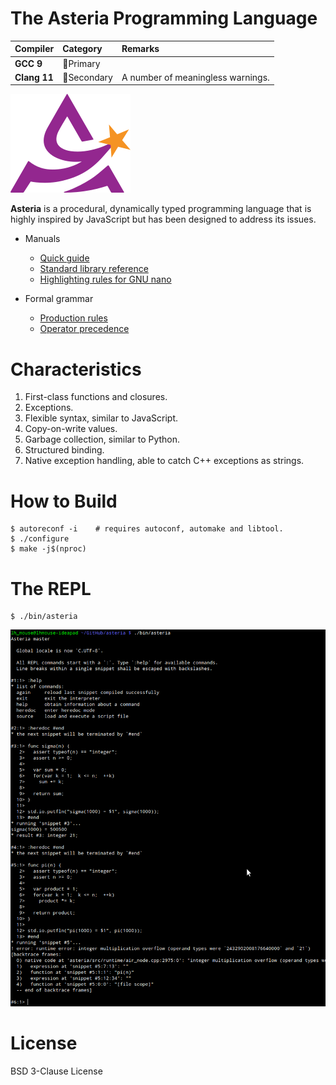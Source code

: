 # The Asteria Programming Language

|Compiler     |Category                   |Remarks          |
|:------------|:--------------------------|:----------------|
|**GCC 9**    |:1st_place_medal:Primary   |                 |
|**Clang 11** |:2nd_place_medal:Secondary |A number of meaningless warnings.  |

![asteria](asteria.png)

**Asteria** is a procedural, dynamically typed programming language that is highly inspired by JavaScript but has been designed to address its issues.

* Manuals
    * [Quick guide](doc/quick-guide.md)
    * [Standard library reference](doc/standard-library.md)
    * [Highlighting rules for GNU nano](doc/asteria.nanorc)

* Formal grammar
    * [Production rules](doc/grammar.txt)
    * [Operator precedence](doc/operator-precedence.txt)

# Characteristics

1. First-class functions and closures.
2. Exceptions.
3. Flexible syntax, similar to JavaScript.
4. Copy-on-write values.
5. Garbage collection, similar to Python.
6. Structured binding.
7. Native exception handling, able to catch C++ exceptions as strings.

# How to Build

```text
$ autoreconf -i    # requires autoconf, automake and libtool.
$ ./configure
$ make -j$(nproc)
```

# The REPL

```text
$ ./bin/asteria
```

![README](README.png)

# License

BSD 3-Clause License
